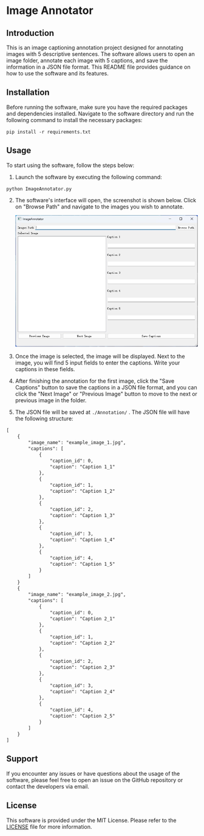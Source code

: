 # Image Annotator


## Introduction

This is an image captioning annotation project designed for annotating images with 5 descriptive sentences. The software allows users to open an image folder, annotate each image with 5 captions, and save the information in a JSON file format. This README file provides guidance on how to use the software and its features.

## Installation

Before running the software, make sure you have the required packages and dependencies installed. Navigate to the software directory and run the following command to install the necessary packages:

```
pip install -r requirements.txt
```

## Usage

To start using the software, follow the steps below:

1. Launch the software by executing the following command:

```
python ImageAnnotator.py
```

2. The software's interface will open, the screenshot is shown below. Click on "Browse Path" and navigate to the images you wish to annotate.

   ![ScreenShot](https://github.com/PeiranLiao/ImageAnnotator/blob/main/ScreenShot/ScreenShot.png)

3. Once the image is selected, the image will be displayed. Next to the image, you will find 5 input fields to enter the captions. Write your captions in these fields.

4. After finishing the annotation for the first image, click the "Save Captions" button to save the captions in a JSON file format, and you can click the "Next Image" or "Previous Image" button to move to the next or previous image in the folder. 

5. The JSON file will be saved at  `./Annotation/` . The JSON file will have the following structure:

```
[
    {
        "image_name": "example_image_1.jpg",
        "captions": [
            {
                "caption_id": 0,
                "caption": "Caption 1_1"
            },
            {
                "caption_id": 1,
                "caption": "Caption 1_2"
            },
            {
                "caption_id": 2,
                "caption": "Caption 1_3"
            },
            {
                "caption_id": 3,
                "caption": "Caption 1_4"
            },
            {
                "caption_id": 4,
                "caption": "Caption 1_5"
            }
        ]
    }
    {
        "image_name": "example_image_2.jpg",
        "captions": [
            {
                "caption_id": 0,
                "caption": "Caption 2_1"
            },
            {
                "caption_id": 1,
                "caption": "Caption 2_2"
            },
            {
                "caption_id": 2,
                "caption": "Caption 2_3"
            },
            {
                "caption_id": 3,
                "caption": "Caption 2_4"
            },
            {
                "caption_id": 4,
                "caption": "Caption 2_5"
            }
        ]
    }
]
```

## Support

If you encounter any issues or have questions about the usage of the software, please feel free to open an issue on the GitHub repository or contact the developers via email.

## License

This software is provided under the MIT License. Please refer to the [LICENSE](LICENSE) file for more information.
